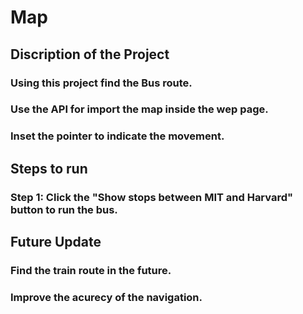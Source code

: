 # Map
## Discription of the Project
### Using this project find the Bus route.
### Use the API for import the map inside the wep page.
### Inset the pointer to indicate the movement.
## Steps to run
### Step 1: Click the "Show stops between MIT and Harvard" button to run the bus.
## Future Update
### Find the train route in the future.
### Improve the acurecy of the navigation.
